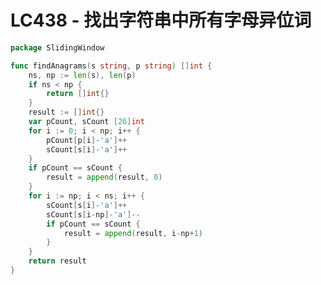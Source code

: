 # LC438 - 找出字符串中所有字母异位词

```go title="FindAllAnagramsInAString.go" linenums="1"
package SlidingWindow

func findAnagrams(s string, p string) []int {
	ns, np := len(s), len(p)
	if ns < np {
		return []int{}
	}
	result := []int{}
	var pCount, sCount [26]int
	for i := 0; i < np; i++ {
		pCount[p[i]-'a']++
		sCount[s[i]-'a']++
	}
	if pCount == sCount {
		result = append(result, 0)
	}
	for i := np; i < ns; i++ {
		sCount[s[i]-'a']++
		sCount[s[i-np]-'a']--
		if pCount == sCount {
			result = append(result, i-np+1)
		}
	}
	return result
}
```

